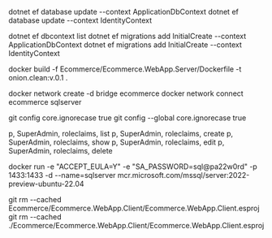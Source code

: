dotnet ef database update --context ApplicationDbContext
dotnet ef database update --context IdentityContext

dotnet ef dbcontext list
dotnet ef migrations add InitialCreate --context ApplicationDbContext
dotnet ef migrations add InitialCreate --context IdentityContext

docker build -f Ecommerce/Ecommerce.WebApp.Server/Dockerfile -t onion.clean:v.0.1 .

docker network create -d bridge ecommerce
docker network connect ecommerce sqlserver

git config core.ignorecase true
git config --global core.ignorecase true

p, SuperAdmin, roleclaims, list
p, SuperAdmin, roleclaims, create
p, SuperAdmin, roleclaims, show
p, SuperAdmin, roleclaims, edit
p, SuperAdmin, roleclaims, delete

docker run -e "ACCEPT_EULA=Y" -e "SA_PASSWORD=sql@pa22w0rd" -p 1433:1433 -d --name=sqlserver mcr.microsoft.com/mssql/server:2022-preview-ubuntu-22.04

git rm --cached Ecommerce/Ecommerce.WebApp.Client/Ecommerce.WebApp.Client.esproj
git rm --cached ./Ecommerce/Ecommerce.WebApp.Client/Ecommerce.WebApp.Client.esproj
